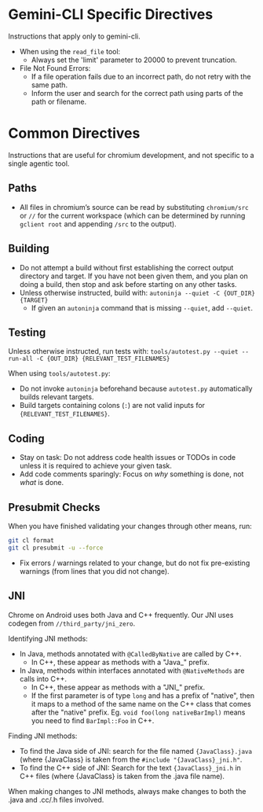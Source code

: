 # Gemini-CLI Specific Directives

Instructions that apply only to gemini-cli.

* When using the `read_file` tool:
  * Always set the 'limit' parameter to 20000 to prevent truncation.
* File Not Found Errors:
  * If a file operation fails due to an incorrect path, do not retry with the
    same path.
  * Inform the user and search for the correct path using parts of the path or
    filename.

# Common Directives

Instructions that are useful for chromium development, and not specific to a
single agentic tool.

## Paths

* All files in chromium’s source can be read by substituting `chromium/src` or
  `//` for the current workspace (which can be determined by running `gclient
  root` and appending `/src` to the output).

## Building

* Do not attempt a build without first establishing the correct output
  directory and target. If you have not been given them, and you plan on doing
  a build, then stop and ask before starting on any other tasks.
* Unless otherwise instructed, build with: `autoninja --quiet -C {OUT_DIR} {TARGET}`
  * If given an `autoninja` command that is missing `--quiet`, add `--quiet`.

## Testing

Unless otherwise instructed, run tests with:
`tools/autotest.py --quiet --run-all -C {OUT_DIR} {RELEVANT_TEST_FILENAMES}`

When using `tools/autotest.py`:
* Do not invoke `autoninja` beforehand because `autotest.py` automatically
  builds relevant targets.
* Build targets containing colons (`:`) are not valid inputs for
  `{RELEVANT_TEST_FILENAMES}`.

## Coding

* Stay on task: Do not address code health issues or TODOs in code unless it is
  required to achieve your given task.
* Add code comments sparingly: Focus on *why* something is done, not *what* is
  done.

## Presubmit Checks

When you have finished validating your changes through other means, run:

```sh
git cl format
git cl presubmit -u --force
```
* Fix errors / warnings related to your change, but do not fix pre-existing
  warnings (from lines that you did not change).

## JNI

Chrome on Android uses both Java and C++ frequently. Our JNI uses codegen from
`//third_party/jni_zero`.

Identifying JNI methods:
  * In Java, methods annotated with `@CalledByNative` are called by C++.
    * In C++, these appear as methods with a "Java_" prefix.
  * In Java, methods within interfaces annotated with `@NativeMethods` are calls
    into C++.
    * In C++, these appear as methods with a "JNI_" prefix.
    * If the first parameter is of type `long` and has a prefix of "native",
      then it maps to a method of the same name on the C++ class that comes
      after the "native" prefix. Eg. `void foo(long nativeBarImpl)` means you
      need to find `BarImpl::Foo` in C++.

Finding JNI methods:
  * To find the Java side of JNI: search for the file named `{JavaClass}.java`
    (where {JavaClass} is taken from the `#include "{JavaClass}_jni.h"`.
  * To find the C++ side of JNI: Search for the text `{JavaClass}_jni.h` in C++
    files (where {JavaClass} is taken from the .java file name).

When making changes to JNI methods, always make changes to both the .java and
.cc/.h files involved.
